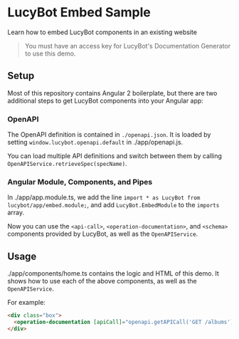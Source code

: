 # LucyBot Embed Sample
Learn how to embed LucyBot components in an existing website

> You must have an access key for LucyBot's Documentation Generator to use this demo.

## Setup
Most of this repository contains Angular 2 boilerplate, but there are two additional steps to get LucyBot
components into your Angular app:

### OpenAPI
The OpenAPI definition is contained in `./openapi.json`.
It is loaded by setting `window.lucybot.openapi.default` in ./app/openapi.js.

You can load multiple API definitions and switch between them by calling `OpenAPIService.retrieveSpec(specName)`.

### Angular Module, Components, and Pipes
In ./app/app.module.ts, we add the line `import * as LucyBot from lucybot/app/embed.module;`,
and add `LucyBot.EmbedModule` to the `imports` array.

Now you can use the `<api-call>`, `<operation-documentation>`, and `<schema>` components provided by LucyBot,
as well as the `OpenAPIService`.

## Usage
./app/components/home.ts contains the logic and HTML of this demo. It shows how to use each
of the above components, as well as the `OpenAPIService`.

For example:
```html
<div class="box">
  <operation-documentation [apiCall]="openapi.getAPICall('GET /albums')"></operation-documentation>
</div>
```
